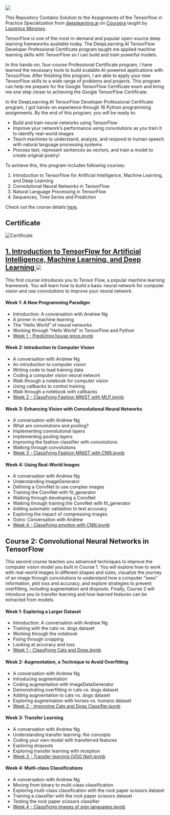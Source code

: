 ![](https://d2wvfoqc9gyqzf.cloudfront.net/content/uploads/2019/06/Website-TFSDesktopBanner.png)

This Repository Contains Solution to the Assignments of the Tensorflow in Practice Specialization from [deeplearning.ai](https://www.deeplearning.ai/) on [Coursera](https://www.coursera.org/professional-certificates/tensorflow-in-practice) taught by [*Laurence Moroney*](https://www.coursera.org/instructor/lmoroney).

TensorFlow is one of the most in-demand and popular open-source deep learning frameworks available today. The DeepLearning.AI TensorFlow Developer Professional Certificate program taught me applied machine learning skills with TensorFlow so I can build and train powerful models.

In this hands-on, four-course Professional Certificate program, I have learned the necessary tools to build scalable AI-powered applications with TensorFlow. After finishing this program, I am able to apply your new TensorFlow skills to a wide range of problems and projects. This program can help me prepare for the Google TensorFlow Certificate exam and bring me one step closer to achieving the Google TensorFlow Certificate.

In the DeepLearning.AI TensorFlow Developer Professional Certificate program, I got hands-on experience through 16 Python programming assignments. By the end of this program, you will be ready to:

- Build and train neural networks using TensorFlow
- Improve your network’s performance using convolutions as you train it to identify real-world images
- Teach machines to understand, analyze, and respond to human speech with natural language processing systems
- Process text, represent sentences as vectors, and train a model to create original poetry!

To achieve this, this program includes following courses:

1. Introduction to TensorFlow for Artificial Intelligence, Machine Learning, and Deep Learning
2. Convolutional Neural Networks in TensorFlow
3. Natural Language Processing in TensorFlow
4. Sequences, Time Series and Prediction

Check out the course details [here](https://www.coursera.org/professional-certificates/tensorflow-in-practice).

## Certificate

![Certificate]()

<div>
  <a href="https://github.com/asad-mahmood/Tensorflow-Learning-and-Specialization/tree/main/Course%201%20-%20Intro%20to%20Tensorflow" target="_blank">
  <h2>
  1. Introduction to TensorFlow for Artificial Intelligence, Machine Learning, and Deep Learning
    </a>
 <a href="https://github.com/asad-mahmood/Tensorflow-Learning-and-Specialization/blob/main/Course%201%20-%20Intro%20to%20Tensorflow/Coursera%2065D76HFY7KZQ.pdf" target="_blank">
  <img src="https://img.shields.io/badge/Certificate-Complete-%230056D2?style=?flat-square&logo=Coursera" />
 </a>
  </h2>
</div>
This first course introduces you to Tensor Flow, a popular machine learning framework. You will learn how to build a basic neural network for computer vision and use convolutions to improve your neural network.

#### Week 1: A New Programming Paradigm

- Introduction: A conversation with Andrew Ng
- A primer in machine learning
- The “Hello World” of neural networks
- Working through “Hello World” in TensorFlow and Python
- [Week 1 - Predicting house price.ipynb]()

#### Week 2: Introduction to Computer Vision

- A conversation with Andrew Ng
- An introduction to computer vision
- Writing code to load training data
- Coding a computer vision neural network
- Walk through a notebook for computer vision
- Using callbacks to control training
- Walk through a notebook with callbacks
- [Week 2 - Classifying Fashion MNIST with MLP.ipynb]()

#### Week 3: Enhancing Vision with Convolutional Neural Networks

- A conversation with Andrew Ng
- What are convolutions and pooling?
- Implementing convolutional layers
- Implementing pooling layers
- Improving the fashion classifier with convolutions
- Walking through convolutions
- [Week 3 - Classifying Fashion MNIST with CNN.ipynb]()

#### Week 4: Using Real-World Images

- A conversation with Andrew Ng
- Understanding ImageGenerator
- Defining a ConvNet to use complex images
- Training the ConvNet with fit_generator
- Walking through developing a ConvNet
- Walking through training the ConvNet with fit_generator
- Adding automatic validation to test accuracy
- Exploring the impact of compressing images
- Outro: Conversation with Andrew
- [Week 4 - Classifying emotion with CNN.ipynb]()

## Course 2: Convolutional Neural Networks in TensorFlow

This second course teaches you advanced techniques to improve the computer vision model you built in Course 1. You will explore how to work with real-world images in different shapes and sizes, visualize the journey of an image through convolutions to understand how a computer “sees” information, plot loss and accuracy, and explore strategies to prevent overfitting, including augmentation and dropouts. Finally, Course 2 will introduce you to transfer learning and how learned features can be extracted from models.

#### Week 1: Exploring a Larger Dataset

- Introduction: A conversation with Andrew Ng
- Training with the cats vs. dogs dataset
- Working through the notebook
- Fixing through cropping
- Looking at accuracy and loss
- [Week 1 - Classifying Cats and Dogs.ipynb]()

#### Week 2: Augmentation, a Technique to Avoid Overfitting

- A conversation with Andrew Ng
- Introducing augmentation
- Coding augmentation with ImageDataGenerator
- Demonstrating overfitting in cats vs. dogs dataset
- Adding augmentation to cats vs. dogs dataset
- Exploring augmentation with horses vs. humans dataset
- [Week 2 - Improving Cats and Dogs Classifier.ipynb]()

#### Week 3: Transfer Learning

- A conversation with Andrew Ng
- Understanding transfer learning: the concepts
- Coding your own model with transferred features
- Exploring dropouts
- Exploring transfer learning with inception
- [Week 3 - Transfer learning (VGG Net).ipynb]()

#### Week 4: Multi-class Classifications

- A conversation with Andrew Ng
- Moving from binary to multi-class classification
- Exploring multi-class classification with the rock paper scissors dataset
- Training a classifier with the rock paper scissors dataset
- Testing the rock paper scissors classifier
- [Week 4 - Classifying images of sign languages.ipynb]()
